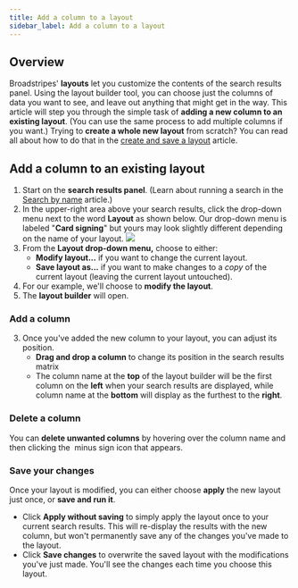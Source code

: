 ```yaml
---
title: Add a column to a layout
sidebar_label: Add a column to a layout
---
```


## Overview
Broadstripes' **layouts** let you customize the contents of the search results panel. Using the layout builder tool, you can choose just the columns of data you want to see, and leave out anything that might get in the way.
This article will step you through the simple task of **adding a new column to an existing layout**. (You can use the same process to add multiple columns if you want.)
Trying to **create a whole new layout** from scratch? You can read all about how to do that in the [create and save a layout](https://help.broadstripes.com/help-articles/using-broadstripes/customize/save-a-layout/) article.
## Add a column to an existing layout
1. Start on the **search results panel**. (Learn about running a search in the [Search by name](https://help.broadstripes.com/help-articles/using-broadstripes/search/search-by-name/) article.)
2. In the upper-right area above your search results, click the drop-down menu next to the word **Layout** as shown below. Our drop-down menu is labeled "**Card signing**" but yours may look slightly different depending on the name of your layout.
![](/img/getting-started/78812ee-SaveLayoutModMenu.png)
1. From the **Layout drop-down menu,** choose to either:
    - **Modify layout...** if you want to change the current layout.
    - **Save layout as...** if you want to make changes to a _copy_ of the current layout (leaving the current layout untouched).
2. For our example, we'll choose to **modify the layout**.
3. The **layout builder** will open.
### Add a column
3. Once you've added the new column to your layout, you can adjust its position.
    - **Drag and drop a column** to change its position in the search results matrix
    - The column name at the **top** of the layout builder will be the first column on the **left** when your search results are displayed, while column name at the **bottom** will display as the furthest to the **right**.
### Delete a column
You can **delete unwanted columns** by hovering over the column name and then clicking the  minus sign icon that appears.
### Save your changes
Once your layout is modified, you can either choose **apply** the new layout just once, or **save and run it**.
- Click **Apply without saving** to simply apply the layout once to your current search results. This will re-display the results with the new column, but won't permanently save any of the changes you've made to the layout.
- Click **Save changes** to overwrite the saved layout with the modifications you've just made. You'll see the changes each time you choose this layout.